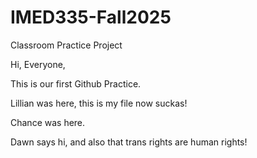 # IMED335-Fall2025
Classroom Practice Project

Hi, Everyone,

This is our first Github Practice.




Lillian was here, this is my file now suckas!


Chance was here.



Dawn says hi, and also that trans rights are human rights!